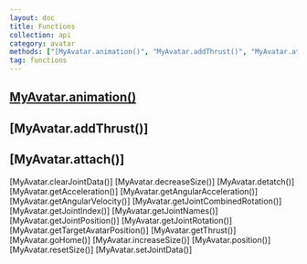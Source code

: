 ```yaml
---
layout: doc
title: Functions
collection: api
category: avatar
methods: ["[MyAvatar.animation()", "MyAvatar.addThrust()", "MyAvatar.attach()", "MyAvatar.clearJointData()", "MyAvatar.decreaseSize()", "MyAvatar.detatch()", "MyAvatar.getAcceleration()", "MyAvatar.getAngularAcceleration()", "MyAvatar.getAngularVelocity()", "MyAvatar.getJointCombinedRotation()", "MyAvatar.getJointIndex()", "MyAvatar.getJointNames()", "MyAvatar.getJointPosition()", "MyAvatar.getJointRotation()", "MyAvatar.getTargetAvatarPosition()", "MyAvatar.getThrust()", "MyAvatar.goHome()", "MyAvatar.increaseSize()", "MyAvatar.position()", "MyAvatar.resetSize()", "MyAvatar.setJointData()"]
tag: functions
---
```



## [MyAvatar.animation()](#MyAvatar.animation())

## [MyAvatar.addThrust()]
## [MyAvatar.attach()]
[MyAvatar.clearJointData()]
[MyAvatar.decreaseSize()]
[MyAvatar.detatch()]
[MyAvatar.getAcceleration()]
[MyAvatar.getAngularAcceleration()]
[MyAvatar.getAngularVelocity()]
[MyAvatar.getJointCombinedRotation()]
[MyAvatar.getJointIndex()]
[MyAvatar.getJointNames()]
[MyAvatar.getJointPosition()]
[MyAvatar.getJointRotation()]
[MyAvatar.getTargetAvatarPosition()]
[MyAvatar.getThrust()]
[MyAvatar.goHome()]
[MyAvatar.increaseSize()]
[MyAvatar.position()]
[MyAvatar.resetSize()]
[MyAvatar.setJointData()]
